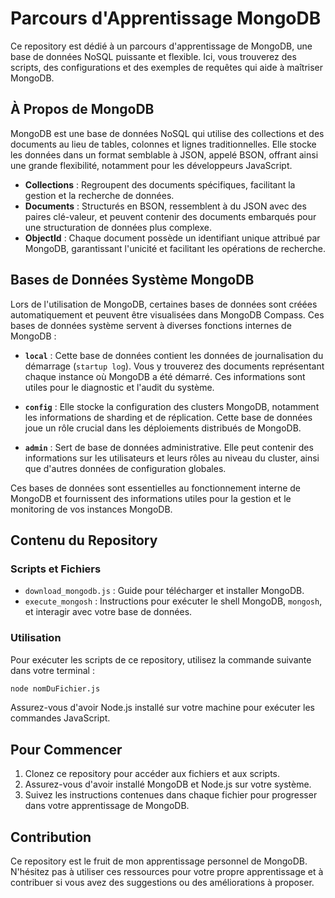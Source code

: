 # Parcours d'Apprentissage MongoDB

Ce repository est dédié à un parcours d'apprentissage de MongoDB, une base de données NoSQL puissante et flexible. Ici, vous trouverez des scripts, des configurations et des exemples de requêtes qui aide à maîtriser MongoDB.

## À Propos de MongoDB

MongoDB est une base de données NoSQL qui utilise des collections et des documents au lieu de tables, colonnes et lignes traditionnelles. Elle stocke les données dans un format semblable à JSON, appelé BSON, offrant ainsi une grande flexibilité, notamment pour les développeurs JavaScript.

- **Collections** : Regroupent des documents spécifiques, facilitant la gestion et la recherche de données.
- **Documents** : Structurés en BSON, ressemblent à du JSON avec des paires clé-valeur, et peuvent contenir des documents embarqués pour une structuration de données plus complexe.
- **ObjectId** : Chaque document possède un identifiant unique attribué par MongoDB, garantissant l'unicité et facilitant les opérations de recherche.


## Bases de Données Système MongoDB

Lors de l'utilisation de MongoDB, certaines bases de données sont créées automatiquement et peuvent être visualisées dans MongoDB Compass. Ces bases de données système servent à diverses fonctions internes de MongoDB :

- **`local`** : Cette base de données contient les données de journalisation du démarrage (`startup log`). Vous y trouverez des documents représentant chaque instance où MongoDB a été démarré. Ces informations sont utiles pour le diagnostic et l'audit du système.

- **`config`** : Elle stocke la configuration des clusters MongoDB, notamment les informations de sharding et de réplication. Cette base de données joue un rôle crucial dans les déploiements distribués de MongoDB.

- **`admin`** : Sert de base de données administrative. Elle peut contenir des informations sur les utilisateurs et leurs rôles au niveau du cluster, ainsi que d'autres données de configuration globales.

Ces bases de données sont essentielles au fonctionnement interne de MongoDB et fournissent des informations utiles pour la gestion et le monitoring de vos instances MongoDB.


## Contenu du Repository

### Scripts et Fichiers

- `download_mongodb.js` : Guide pour télécharger et installer MongoDB.
- `execute_mongosh` : Instructions pour exécuter le shell MongoDB, `mongosh`, et interagir avec votre base de données.

### Utilisation

Pour exécuter les scripts de ce repository, utilisez la commande suivante dans votre terminal :

```sh
node nomDuFichier.js
```

Assurez-vous d'avoir Node.js installé sur votre machine pour exécuter les commandes JavaScript.

## Pour Commencer

1. Clonez ce repository pour accéder aux fichiers et aux scripts.
2. Assurez-vous d'avoir installé MongoDB et Node.js sur votre système.
3. Suivez les instructions contenues dans chaque fichier pour progresser dans votre apprentissage de MongoDB.

## Contribution

Ce repository est le fruit de mon apprentissage personnel de MongoDB. N'hésitez pas à utiliser ces ressources pour votre propre apprentissage et à contribuer si vous avez des suggestions ou des améliorations à proposer.
